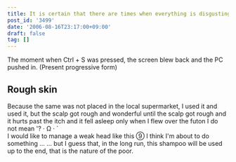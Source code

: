 ```yaml
---
title: It is certain that there are times when everything is disgusting
post_id: '3499'
date: '2006-08-16T23:17:00+09:00'
draft: false
tag: []
---
```


The moment when Ctrl + S was pressed, the screen blew back and the PC pushed in. (Present progressive form)

## Rough skin

Because the same was not placed in the local supermarket, I used it and used it, but the scalp got rough and wonderful until the scalp got rough and it hurts past the itch and it fell asleep only when I flew over the futon I do not mean '? · Ω · `  
I would like to manage a weak head like this ⑨ I think I'm about to do something ... ... but I guess that, in the long run, this shampoo will be used up to the end, that is the nature of the poor.